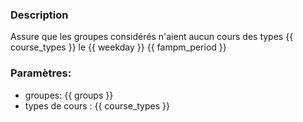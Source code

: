 ### Description
Assure que les groupes considérés n'aient aucun cours des types {{ course_types }}
le {{ weekday }}  {{ fampm_period }}

### Paramètres:
- groupes: {{ groups }}
- types de cours : {{ course_types }}